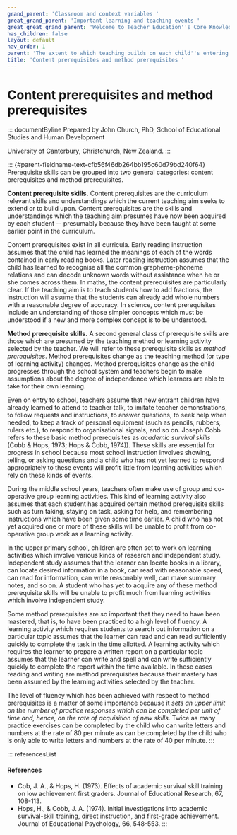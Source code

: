 ```yaml
---
grand_parent: 'Classroom and context variables '
great_grand_parent: 'Important learning and teaching events '
great_great_grand_parent: 'Welcome to Teacher Education''s Core Knowledge and Skills.'
has_children: false
layout: default
nav_order: 1
parent: 'The extent to which teaching builds on each child''s entering skills '
title: 'Content prerequisites and method prerequisites '
---
```

# Content prerequisites and method prerequisites 


::: documentByline
Prepared by John Church, PhD, School of Educational Studies and Human
Development

University of Canterbury, Christchurch, New Zealand.
:::

::: {#parent-fieldname-text-cfb56f46db264bb195c60d79bd240f64}
Prerequisite skills can be grouped into two general categories: content
prerequisites and method prerequisites.

**Content prerequisite skills.** Content prerequisites are the
curriculum relevant skills and understandings which the current teaching
aim seeks to extend or to build upon. Content prerequisites are the
skills and understandings which the teaching aim presumes have now been
acquired by each student -- presumably because they have been taught at
some earlier point in the curriculum.

Content prerequisites exist in all curricula. Early reading instruction
assumes that the child has learned the meanings of each of the words
contained in early reading books. Later reading instruction assumes that
the child has learned to recognise all the common grapheme-phoneme
relations and can decode unknown words without assistance when he or she
comes across them. In maths, the content prerequisites are particularly
clear. If the teaching aim is to teach students how to add fractions,
the instruction will assume that the students can already add whole
numbers with a reasonable degree of accuracy. In science, content
prerequisites include an understanding of those simpler concepts which
must be understood if a new and more complex concept is to be
understood.

**Method prerequisite skills.** A second general class of prerequisite
skills are those which are presumed by the teaching method or learning
activity selected by the teacher. We will refer to these prerequisite
skills as *method prerequisites*. Method prerequisites change as the
teaching method (or type of learning activity) changes. Method
prerequisites change as the child progresses through the school system
and teachers begin to make assumptions about the degree of independence
which learners are able to take for their own learning.

Even on entry to school, teachers assume that new entrant children have
already learned to attend to teacher talk, to imitate teacher
demonstrations, to follow requests and instructions, to answer
questions, to seek help when needed, to keep a track of personal
equipment (such as pencils, rubbers, rulers etc.), to respond to
organisational signals, and so on. Joseph Cobb refers to these basic
method prerequisites as *academic survival skills* (Cobb & Hops, 1973;
Hops & Cobb, 1974)). These skills are essential for progress in school
because most school instruction involves showing, telling, or asking
questions and a child who has not yet learned to respond appropriately
to these events will profit little from learning activities which rely
on these kinds of events.

During the middle school years, teachers often make use of group and
co-operative group learning activities. This kind of learning activity
also assumes that each student has acquired certain method prerequisite
skills such as turn taking, staying on task, asking for help, and
remembering instructions which have been given some time earlier. A
child who has not yet acquired one or more of these skills will be
unable to profit from co-operative group work as a learning activity.

In the upper primary school, children are often set to work on learning
activities which involve various kinds of research and independent
study. Independent study assumes that the learner can locate books in a
library, can locate desired information in a book, can read with
reasonable speed, can read for information, can write reasonably well,
can make summary notes, and so on. A student who has yet to acquire any
of these method prerequisite skills will be unable to profit much from
learning activities which involve independent study.

Some method prerequisites are so important that they need to have been
mastered, that is, to have been practiced to a high level of fluency. A
learning activity which requires students to search out information on a
particular topic assumes that the learner can read and can read
sufficiently quickly to complete the task in the time allotted. A
learning activity which requires the learner to prepare a written report
on a particular topic assumes that the learner can write and spell and
can write sufficiently quickly to complete the report within the time
available. In these cases reading and writing are method prerequisites
because their mastery has been assumed by the learning activities
selected by the teacher.

The level of fluency which has been achieved with respect to method
prerequisites is a matter of some importance because it *sets an upper
limit on the number of practice responses which can be completed per
unit of time and, hence, on the rate of acquisition of new skills*.
Twice as many practice exercises can be completed by the child who can
write letters and numbers at the rate of 80 per minute as can be
completed by the child who is only able to write letters and numbers at
the rate of 40 per minute.
:::

::: referencesList
#### References

-   Cob, J. A., & Hops, H. (1973). Effects of academic survival skill
    training on low achievement first graders. Journal of Educational
    Research, 67, 108-113.
-   Hops, H., & Cobb, J. A. (1974). Initial investigations into academic
    survival-skill training, direct instruction, and first-grade
    achievement. Journal of Educational Psychology, 66, 548-553.
:::
